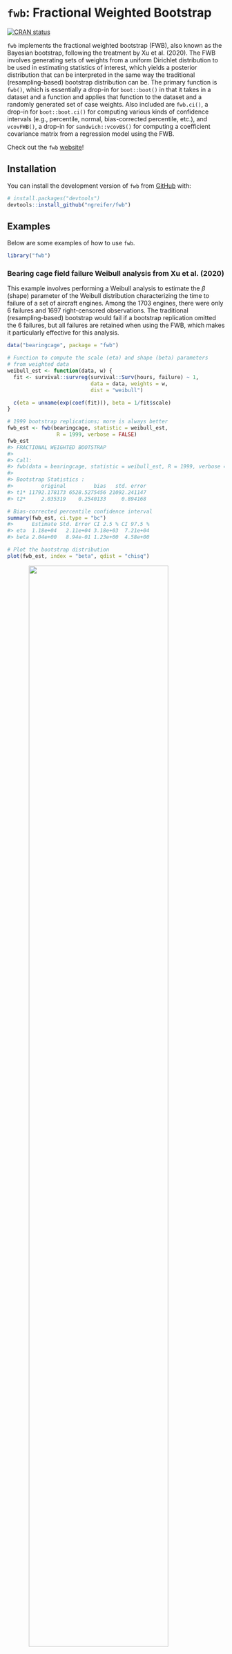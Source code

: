 
<!-- README.md is generated from README.Rmd. Please edit that file -->

# `fwb`: Fractional Weighted Bootstrap

<!-- badges: start -->

[![CRAN
status](https://www.r-pkg.org/badges/version/fwb)](https://CRAN.R-project.org/package=fwb)
<!-- badges: end -->

`fwb` implements the fractional weighted bootstrap (FWB), also known as
the Bayesian bootstrap, following the treatment by Xu et al. (2020). The
FWB involves generating sets of weights from a uniform Dirichlet
distribution to be used in estimating statistics of interest, which
yields a posterior distribution that can be interpreted in the same way
the traditional (resampling-based) bootstrap distribution can be. The
primary function is `fwb()`, which is essentially a drop-in for
`boot::boot()` in that it takes in a dataset and a function and applies
that function to the dataset and a randomly generated set of case
weights. Also included are `fwb.ci()`, a drop-in for `boot::boot.ci()`
for computing various kinds of confidence intervals (e.g., percentile,
normal, bias-corrected percentile, etc.), and `vcovFWB()`, a drop-in for
`sandwich::vcovBS()` for computing a coefficient covariance matrix from
a regression model using the FWB.

Check out the `fwb` [website](https://ngreifer.github.io/fwb/)!

## Installation

You can install the development version of `fwb` from
[GitHub](https://github.com/) with:

``` r
# install.packages("devtools")
devtools::install_github("ngreifer/fwb")
```

## Examples

Below are some examples of how to use `fwb`.

``` r
library("fwb")
```

### Bearing cage field failure Weibull analysis from Xu et al. (2020)

This example involves performing a Weibull analysis to estimate the
$\beta$ (shape) parameter of the Weibull distribution characterizing the
time to failure of a set of aircraft engines. Among the 1703 engines,
there were only 6 failures and 1697 right-censored observations. The
traditional (resampling-based) bootstrap would fail if a bootstrap
replication omitted the 6 failures, but all failures are retained when
using the FWB, which makes it particularly effective for this analysis.

``` r
data("bearingcage", package = "fwb")

# Function to compute the scale (eta) and shape (beta) parameters
# from weighted data
weibull_est <- function(data, w) {
  fit <- survival::survreg(survival::Surv(hours, failure) ~ 1,
                           data = data, weights = w,
                           dist = "weibull")

  c(eta = unname(exp(coef(fit))), beta = 1/fit$scale)
}

# 1999 bootstrap replications; more is always better
fwb_est <- fwb(bearingcage, statistic = weibull_est,
                R = 1999, verbose = FALSE)
fwb_est
#> FRACTIONAL WEIGHTED BOOTSTRAP
#> 
#> Call:
#> fwb(data = bearingcage, statistic = weibull_est, R = 1999, verbose = FALSE)
#> 
#> Bootstrap Statistics :
#>         original         bias   std. error
#> t1* 11792.178173 6528.5275456 21092.241147
#> t2*     2.035319    0.2540133     0.894168

# Bias-corrected percentile confidence interval
summary(fwb_est, ci.type = "bc")
#>      Estimate Std. Error CI 2.5 % CI 97.5 %
#> eta  1.18e+04   2.11e+04 3.18e+03  7.21e+04
#> beta 2.04e+00   8.94e-01 1.23e+00  4.58e+00

# Plot the bootstrap distribution
plot(fwb_est, index = "beta", qdist = "chisq")
```

<img src="man/figures/README-unnamed-chunk-3-1.png" width="80%" style="display: block; margin: auto;" />

### Infertility logistic regression analysis using `infert` dataset

This example demonstrates using `vcovFWB()` to estimate standard errors
for the effect of spontaneous and induced abortions on infertility as
analyzed in Trichopoulos et al. (1976). Patients are organized into
matched sets of 3 patients each. We use a fixed effects logistic
regression to adjust for matched set membership (ignoring the potential
bias in this approach for the sake of the example). The traditional
bootstrap fails because many matched sets will fully omit either cases
or non-cases, leading to perfect prediction and the failure of the model
to converge, yielding invalid estimates. Because all units are retained
when using the FWB, the model always converges and the estimates are
reasonable.

``` r
data("infert")

fit <- glm(case ~ spontaneous + induced + factor(stratum),
           data = infert, family = quasibinomial())

library("lmtest")

# The traditional bootstrap fails
coeftest(fit, vcov = sandwich::vcovBS)[1:3,]
#>              Estimate   Std. Error       z value  Pr(>|z|)
#> (Intercept) -6.904101 4.472792e+19 -1.543577e-19 1.0000000
#> spontaneous  3.230286 3.167708e+06  1.019755e-06 0.9999992
#> induced      2.190303 3.102472e+06  7.059862e-07 0.9999994

# The fractional weighted bootstrap succeeds
coeftest(fit, vcov = vcovFWB)[1:3,]
#>              Estimate Std. Error   z value     Pr(>|z|)
#> (Intercept) -6.904101  1.8282103 -3.776426 1.590946e-04
#> spontaneous  3.230286  0.7282145  4.435899 9.168901e-06
#> induced      2.190303  0.6856374  3.194549 1.400493e-03
```

We can also perform cluster-robust inference by bootstrapping the
strata. (Note in this case the traditional bootstrap does fine, but the
FWB is still more accurate.)

``` r
# Including stratum membership as a clustering variable
coeftest(fit, vcov = vcovFWB, cluster = ~stratum)[1:3,]
#>              Estimate Std. Error   z value     Pr(>|z|)
#> (Intercept) -6.904101  1.5157744 -4.554834 5.242687e-06
#> spontaneous  3.230286  0.6993316  4.619105 3.853991e-06
#> induced      2.190303  0.6204237  3.530334 4.150356e-04
```

Let’s look more in-depth at the results of the traditional and
fractional weighted bootstrap by comparing the output of `fwb()` and
`boot::boot()`.

``` r
fit_fun <- function(data, w) {
  fit <- glm(case ~ spontaneous + induced + factor(stratum),
           data = data, weights = w, family = quasibinomial())
  coef(fit)[1:3]
}

boot_est <- boot::boot(infert, fit_fun, R = 999, stype = "f")
boot_est
#> 
#> ORDINARY NONPARAMETRIC BOOTSTRAP
#> 
#> 
#> Call:
#> boot::boot(data = infert, statistic = fit_fun, R = 999, stype = "f")
#> 
#> 
#> Bootstrap Statistics :
#>      original        bias     std. error
#> t1* -6.904101 -2.848293e+21 9.002587e+22
#> t2*  3.230286  4.232722e+13 3.240252e+14
#> t3*  2.190303  2.707355e+13 2.076940e+14

fwb_est <- fwb(infert, fit_fun, R = 999, verbose = FALSE)
fwb_est
#> FRACTIONAL WEIGHTED BOOTSTRAP
#> 
#> Call:
#> fwb(data = infert, statistic = fit_fun, R = 999, verbose = FALSE)
#> 
#> Bootstrap Statistics :
#>      original       bias std. error
#> t1* -6.904101 -1.5663837  1.8587672
#> t2*  3.230286  0.6722459  0.7356135
#> t3*  2.190303  0.5044327  0.6825087
```

Already the bias and standard errors indicate problems with the
traditional bootstrap. Let’s plot histograms of the estimates to see
where the failure is:

``` r
plot(boot_est, index = 2)
```

<img src="man/figures/README-unnamed-chunk-7-1.png" width="80%" style="display: block; margin: auto;" />

``` r
plot(fwb_est, index = 2)
```

<img src="man/figures/README-unnamed-chunk-8-1.png" width="80%" style="display: block; margin: auto;" />

It is clear that the estimates from the traditional bootstrap are
pathological, whereas the estimates from the FWB are more reasonable.
The non-normality of the FWB distributions also suggests that the usual
Wald-style confidence intervals may not be accurate, and a percentile
interval should be computed instead.

## When to use the fractional weighted bootstrap

The FWB is uniformly more reliable than the traditional bootstrap when a
weighted statistic can be computed (though this doesn’t mean the
bootstrap is always valid). In most simple cases, both methods will
yield the same results. In some pathological examples like those above,
the FWB dramatically outperforms the traditional bootstrap. This will be
true when running regression models with sparse categorical variables
either in the outcome or among the predictors, for example, when
estimating fixed effects or when a binary outcome is rare. However, it
is important to know when a weighted statistic can be computed; for
example, computing the weighted median is not always straightforward,
making the traditional bootstrap potentially more useful for computing
it. Still, though, the FWB deserves a place in an analyst’s toolbox.

## Related packages

-   `boot`, which provides the traditional bootstrap, including an
    interface that accepts frequency weights to compute weighted
    statistics, as was used above
-   `bayesboot`, which also provides functionality for the Bayesian
    bootstrap but does so in a more explicitly Bayesian fashion and with
    returned objects that are less consistent with those from `boot`

## Author

-   Noah Greifer (noah.greifer@gmail.com)

## References

Trichopoulos, D., Handanos, N., Danezis, J., Kalandidi, A. and
Kalapothaki, V. (1976), Induced Abortion and Secondary Infertility.
*BJOG: An International Journal of Obstetrics & Gynaecology*, 83,
645-650. <https://doi.org/10.1111/j.1471-0528.1976.tb00904.x>

Xu, L., Gotwalt, C., Hong, Y., King, C. B., & Meeker, W. Q. (2020).
Applications of the Fractional-Random-Weight Bootstrap. *The American
Statistician*, 74(4), 345–358.
<https://doi.org/10.1080/00031305.2020.1731599>
